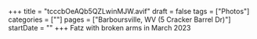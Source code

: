 +++
title = "tcccbOeAQb5QZLwinMJW.avif"
draft = false
tags = ["Photos"]
categories = [""]
pages = ["Barboursville, WV (5 Cracker Barrel Dr)"]
startDate = ""
+++
Fatz with broken arms in March 2023
